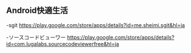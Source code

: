 ## Android快適生活

-sgit
https://play.google.com/store/apps/details?id=me.sheimi.sgit&hl=ja

-ソースコードビューワー
https://play.google.com/store/apps/details?id=com.lugalabs.sourcecodeviewerfree&hl=ja
